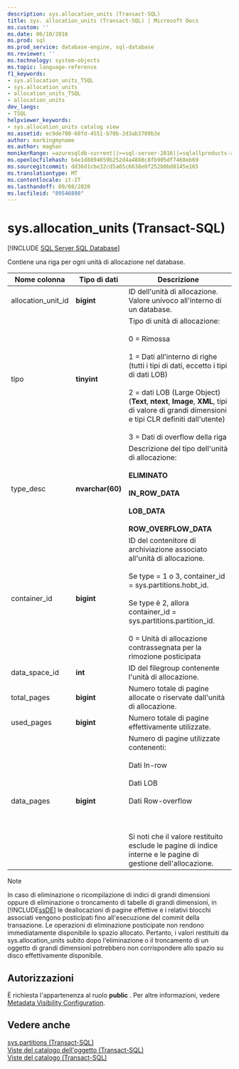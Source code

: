 ```yaml
---
description: sys.allocation_units (Transact-SQL)
title: sys. allocation_units (Transact-SQL) | Microsoft Docs
ms.custom: ''
ms.date: 06/10/2016
ms.prod: sql
ms.prod_service: database-engine, sql-database
ms.reviewer: ''
ms.technology: system-objects
ms.topic: language-reference
f1_keywords:
- sys.allocation_units_TSQL
- sys.allocation_units
- allocation_units_TSQL
- allocation_units
dev_langs:
- TSQL
helpviewer_keywords:
- sys.allocation_units catalog view
ms.assetid: ec9de780-68fd-4551-b70b-2d3ab3709b3e
author: markingmyname
ms.author: maghan
monikerRange: =azuresqldb-current||>=sql-server-2016||=sqlallproducts-allversions||>=sql-server-linux-2017||=azuresqldb-mi-current
ms.openlocfilehash: b4e1d8894659b252d4a4888c8fb905df7468eb69
ms.sourcegitcommit: dd36d1cbe32cd5a65c6638e8f252b0bd8145e165
ms.translationtype: MT
ms.contentlocale: it-IT
ms.lasthandoff: 09/08/2020
ms.locfileid: "89546898"
---
```

# <a name="sysallocation_units-transact-sql"></a>sys.allocation_units (Transact-SQL)
[!INCLUDE [SQL Server SQL Database](../../includes/applies-to-version/sql-asdb.md)]

  Contiene una riga per ogni unità di allocazione nel database.  
  
|Nome colonna|Tipo di dati|Descrizione|  
|-----------------|---------------|-----------------|  
|allocation_unit_id|**bigint**|ID dell'unità di allocazione. Valore univoco all'interno di un database.|  
|tipo|**tinyint**|Tipo di unità di allocazione:<br /><br /> 0 = Rimossa<br /><br /> 1 = Dati all'interno di righe (tutti i tipi di dati, eccetto i tipi di dati LOB)<br /><br /> 2 = dati LOB (Large Object) (**Text**, **ntext**, **Image**, **XML**, tipi di valore di grandi dimensioni e tipi CLR definiti dall'utente)<br /><br /> 3 = Dati di overflow della riga|  
|type_desc|**nvarchar(60)**|Descrizione del tipo dell'unità di allocazione:<br /><br /> **ELIMINATO**<br /><br /> **IN_ROW_DATA**<br /><br /> **LOB_DATA**<br /><br /> **ROW_OVERFLOW_DATA**|  
|container_id|**bigint**|ID del contenitore di archiviazione associato all'unità di allocazione.<br /><br /> Se type = 1 o 3, container_id = sys.partitions.hobt_id.<br /><br /> Se type è 2, allora container_id = sys.partitions.partition_id.<br /><br /> 0 = Unità di allocazione contrassegnata per la rimozione posticipata|  
|data_space_id|**int**|ID del filegroup contenente l'unità di allocazione.|  
|total_pages|**bigint**|Numero totale di pagine allocate o riservate dall'unità di allocazione.|  
|used_pages|**bigint**|Numero totale di pagine effettivamente utilizzate.|  
|data_pages|**bigint**|Numero di pagine utilizzate contenenti:<br /><br /> Dati In-row<br /><br /> Dati LOB<br /><br /> Dati Row-overflow<br /><br /> <br /><br /> Si noti che il valore restituito esclude le pagine di indice interne e le pagine di gestione dell'allocazione.|  
  
> [!NOTE]  
>  In caso di eliminazione o ricompilazione di indici di grandi dimensioni oppure di eliminazione o troncamento di tabelle di grandi dimensioni, in [!INCLUDE[ssDE](../../includes/ssde-md.md)] le deallocazioni di pagine effettive e i relativi blocchi associati vengono posticipati fino all'esecuzione del commit della transazione. Le operazioni di eliminazione posticipate non rendono immediatamente disponibile lo spazio allocato. Pertanto, i valori restituiti da sys.allocation_units subito dopo l'eliminazione o il troncamento di un oggetto di grandi dimensioni potrebbero non corrispondere allo spazio su disco effettivamente disponibile.  
  
## <a name="permissions"></a>Autorizzazioni  
 È richiesta l'appartenenza al ruolo **public** . Per altre informazioni, vedere [Metadata Visibility Configuration](../../relational-databases/security/metadata-visibility-configuration.md).  
  
## <a name="see-also"></a>Vedere anche  
 [sys.partitions &#40;Transact-SQL&#41;](../../relational-databases/system-catalog-views/sys-partitions-transact-sql.md)   
 [Viste del catalogo dell'oggetto &#40;Transact-SQL&#41;](../../relational-databases/system-catalog-views/object-catalog-views-transact-sql.md)   
 [Viste del catalogo &#40;Transact-SQL&#41;](../../relational-databases/system-catalog-views/catalog-views-transact-sql.md)  
  
  
